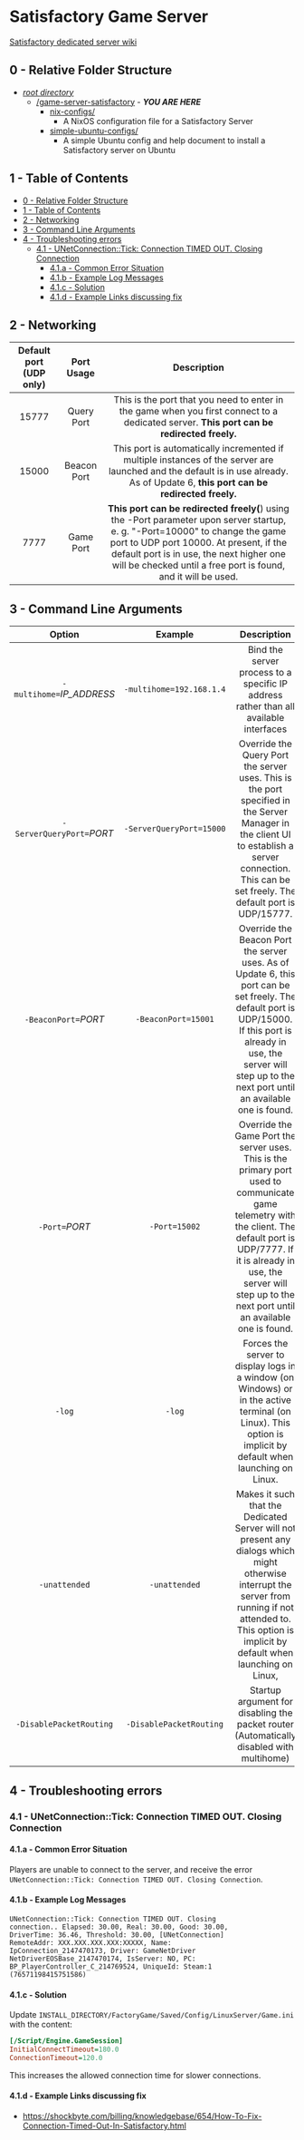 # Satisfactory Game Server

[Satisfactory dedicated server wiki](https://satisfactory.fandom.com/wiki/Dedicated_servers)

## 0 - Relative Folder Structure

- [*root directory*](../README.md)
  - [/game-server-satisfactory](./README.md) - ***YOU ARE HERE***
    - [nix-configs/](./nix-configs/README.md)
      - A NixOS configuration file for a Satisfactory Server
    - [simple-ubuntu-configs/](./simple-ubuntu-configs/README.md)
      - A simple Ubuntu config and help document to install a Satisfactory server on Ubuntu

## 1 - Table of Contents

- [0 - Relative Folder Structure](#0---relative-folder-structure)
- [1 - Table of Contents](#1---table-of-contents)
- [2 - Networking](#2---networking)
- [3 - Command Line Arguments](#3---command-line-arguments)
- [4 - Troubleshooting errors](#4---troubleshooting-errors)
  - [4.1 - UNetConnection::Tick: Connection TIMED OUT. Closing Connection](#41---unetconnectiontick-connection-timed-out-closing-connection)
    - [4.1.a - Common Error Situation](#41a---common-error-situation)
    - [4.1.b - Example Log Messages](#41b---example-log-messages)
    - [4.1.c - Solution](#41c---solution)
    - [4.1.d - Example Links discussing fix](#41d---example-links-discussing-fix)

## 2 - Networking

| Default port (UDP only) |  Port Usage |                                                                                                                                    Description                                                                                                                                   |
|:-----------------------:|:-----------:|:--------------------------------------------------------------------------------------------------------------------------------------------------------------------------------------------------------------------------------------------------------------------------------:|
| 15777                   | Query Port  | This is the port that you need to enter in the game when you first connect to a dedicated server. **This port can be redirected freely.**                                                                                                                                            |
| 15000                   | Beacon Port | This port is automatically incremented if multiple instances of the server are launched and the default is in use already. As of Update 6, **this port can be redirected freely.**                                                                                                   |
| 7777                    | Game Port   | **This port can be redirected freely(**) using the -Port parameter upon server startup, e. g. "-Port=10000" to change the game port to UDP port 10000. At present, if the default port is in use, the next higher one will be checked until a free port is found, and it will be used. |

## 3 - Command Line Arguments

|             Option               |          Example         |                                                                                                                      Description                                                                                                                      |
|:--------------------------------:|:------------------------:|:-----------------------------------------------------------------------------------------------------------------------------------------------------------------------------------------------------------------------------------------------------:|
| `-multihome=`*IP_ADDRESS* | `-⁠multihome=192.168.1.4` | Bind the server process to a specific IP address rather than all available interfaces |
| `-ServerQueryPort=`*PORT* | `-⁠ServerQueryPort=15000` | Override the Query Port the server uses. This is the port specified in the Server Manager in the client UI to establish a server connection. This can be set freely. The default port is UDP/15777.|
| `-BeaconPort=`*PORT*      | `-⁠BeaconPort=15001`      | Override the Beacon Port the server uses. As of Update 6, this port can be set freely. The default port is UDP/15000. If this port is already in use, the server will step up to the next port until an available one is found.|
| `-Port=`*PORT*            | `-Port=15002`            | Override the Game Port the server uses. This is the primary port used to communicate game telemetry with the client. The default port is UDP/7777. If it is already in use, the server will step up to the next port until an available one is found. |
| `-log`                    | `-log`                   | Forces the server to display logs in a window (on Windows) or in the active terminal (on Linux). This option is implicit by default when launching on Linux.                                                                                          |
| `-unattended`             | `-unattended`            | Makes it such that the Dedicated Server will not present any dialogs which might otherwise interrupt the server from running if not attended to. This option is implicit by default when launching on Linux,                                          |
| `-DisablePacketRouting`   | `-DisablePacketRouting`  | Startup argument for disabling the packet router (Automatically disabled with multihome)                                                                                                                                                              |

## 4 - Troubleshooting errors

### 4.1 - UNetConnection::Tick: Connection TIMED OUT. Closing Connection

#### 4.1.a - Common Error Situation

Players are unable to connect to the server, and receive the error `UNetConnection::Tick: Connection TIMED OUT. Closing Connection`.

#### 4.1.b - Example Log Messages

```log
UNetConnection::Tick: Connection TIMED OUT. Closing
connection.. Elapsed: 30.00, Real: 30.00, Good: 30.00,
DriverTime: 36.46, Threshold: 30.00, [UNetConnection]
RemoteAddr: XXX.XXX.XXX.XXX:XXXXX, Name:
IpConnection_2147470173, Driver: GameNetDriver
NetDriverEOSBase_2147470174, IsServer: NO, PC:
BP_PlayerController_C_214769524, UniqueId: Steam:1
(76571198415751586)
```

#### 4.1.c - Solution

Update `INSTALL_DIRECTORY/FactoryGame/Saved/Config/LinuxServer/Game.ini` with the content:

```ini
[/Script/Engine.GameSession]
InitialConnectTimeout=180.0
ConnectionTimeout=120.0
```

This increases the allowed connection time for slower connections.

#### 4.1.d - Example Links discussing fix

- <https://shockbyte.com/billing/knowledgebase/654/How-To-Fix-Connection-Timed-Out-In-Satisfactory.html>
